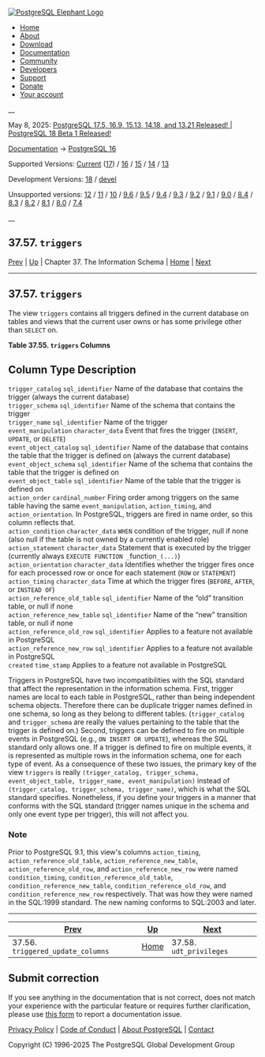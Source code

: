 [ ![PostgreSQL Elephant Logo](/media/img/about/press/elephant.png) ](/)

  * [Home](/ "Home")
  * [About](/about/ "About")
  * [Download](/download/ "Download")
  * [Documentation](/docs/ "Documentation")
  * [Community](/community/ "Community")
  * [Developers](/developer/ "Developers")
  * [Support](/support/ "Support")
  * [Donate](/about/donate/ "Donate")
  * [Your account](/account/ "Your account")

__

May 8, 2025: [ PostgreSQL 17.5, 16.9, 15.13, 14.18, and 13.21 Released! ](/about/news/postgresql-175-169-1513-1418-and-1321-released-3072/) | [ PostgreSQL 18 Beta 1 Released! ](/about/news/postgresql-18-beta-1-released-3070/)

[Documentation](/docs/ "Documentation") -> [PostgreSQL
16](/docs/16/index.html)

Supported Versions: [Current](/docs/current/infoschema-triggers.html
"PostgreSQL 17 - 37.57. triggers") ([17](/docs/17/infoschema-triggers.html
"PostgreSQL 17 - 37.57. triggers")) / [16](/docs/16/infoschema-triggers.html
"PostgreSQL 16 - 37.57. triggers") / [15](/docs/15/infoschema-triggers.html
"PostgreSQL 15 - 37.57. triggers") / [14](/docs/14/infoschema-triggers.html
"PostgreSQL 14 - 37.57. triggers") / [13](/docs/13/infoschema-triggers.html
"PostgreSQL 13 - 37.57. triggers")

Development Versions: [18](/docs/18/infoschema-triggers.html "PostgreSQL 18 -
37.57. triggers") / [devel](/docs/devel/infoschema-triggers.html "PostgreSQL
devel - 37.57. triggers")

Unsupported versions: [12](/docs/12/infoschema-triggers.html "PostgreSQL 12 -
37.57. triggers") / [11](/docs/11/infoschema-triggers.html "PostgreSQL 11 -
37.57. triggers") / [10](/docs/10/infoschema-triggers.html "PostgreSQL 10 -
37.57. triggers") / [9.6](/docs/9.6/infoschema-triggers.html "PostgreSQL 9.6 -
37.57. triggers") / [9.5](/docs/9.5/infoschema-triggers.html "PostgreSQL 9.5 -
37.57. triggers") / [9.4](/docs/9.4/infoschema-triggers.html "PostgreSQL 9.4 -
37.57. triggers") / [9.3](/docs/9.3/infoschema-triggers.html "PostgreSQL 9.3 -
37.57. triggers") / [9.2](/docs/9.2/infoschema-triggers.html "PostgreSQL 9.2 -
37.57. triggers") / [9.1](/docs/9.1/infoschema-triggers.html "PostgreSQL 9.1 -
37.57. triggers") / [9.0](/docs/9.0/infoschema-triggers.html "PostgreSQL 9.0 -
37.57. triggers") / [8.4](/docs/8.4/infoschema-triggers.html "PostgreSQL 8.4 -
37.57. triggers") / [8.3](/docs/8.3/infoschema-triggers.html "PostgreSQL 8.3 -
37.57. triggers") / [8.2](/docs/8.2/infoschema-triggers.html "PostgreSQL 8.2 -
37.57. triggers") / [8.1](/docs/8.1/infoschema-triggers.html "PostgreSQL 8.1 -
37.57. triggers") / [8.0](/docs/8.0/infoschema-triggers.html "PostgreSQL 8.0 -
37.57. triggers") / [7.4](/docs/7.4/infoschema-triggers.html "PostgreSQL 7.4 -
37.57. triggers")

__

37.57. `triggers`  
---  
[Prev](infoschema-triggered-update-columns.html "37.56. triggered_update_columns")  | [Up](information-schema.html "Chapter 37. The Information Schema") | Chapter 37. The Information Schema | [Home](index.html "PostgreSQL 16.9 Documentation") |  [Next](infoschema-udt-privileges.html "37.58. udt_privileges")  
  
* * *

## 37.57. `triggers` #

The view `triggers` contains all triggers defined in the current database on
tables and views that the current user owns or has some privilege other than
`SELECT` on.

**Table  37.55. `triggers` Columns**

Column Type Description  
---  
`trigger_catalog` `sql_identifier` Name of the database that contains the
trigger (always the current database)  
`trigger_schema` `sql_identifier` Name of the schema that contains the trigger  
`trigger_name` `sql_identifier` Name of the trigger  
`event_manipulation` `character_data` Event that fires the trigger (`INSERT`,
`UPDATE`, or `DELETE`)  
`event_object_catalog` `sql_identifier` Name of the database that contains the
table that the trigger is defined on (always the current database)  
`event_object_schema` `sql_identifier` Name of the schema that contains the
table that the trigger is defined on  
`event_object_table` `sql_identifier` Name of the table that the trigger is
defined on  
`action_order` `cardinal_number` Firing order among triggers on the same table
having the same `event_manipulation`, `action_timing`, and
`action_orientation`. In PostgreSQL, triggers are fired in name order, so this
column reflects that.  
`action_condition` `character_data` `WHEN` condition of the trigger, null if
none (also null if the table is not owned by a currently enabled role)  
`action_statement` `character_data` Statement that is executed by the trigger
(currently always `EXECUTE FUNCTION _`function`_(...)`)  
`action_orientation` `character_data` Identifies whether the trigger fires
once for each processed row or once for each statement (`ROW` or `STATEMENT`)  
`action_timing` `character_data` Time at which the trigger fires (`BEFORE`,
`AFTER`, or `INSTEAD OF`)  
`action_reference_old_table` `sql_identifier` Name of the “old” transition
table, or null if none  
`action_reference_new_table` `sql_identifier` Name of the “new” transition
table, or null if none  
`action_reference_old_row` `sql_identifier` Applies to a feature not available
in PostgreSQL  
`action_reference_new_row` `sql_identifier` Applies to a feature not available
in PostgreSQL  
`created` `time_stamp` Applies to a feature not available in PostgreSQL  
  
  

Triggers in PostgreSQL have two incompatibilities with the SQL standard that
affect the representation in the information schema. First, trigger names are
local to each table in PostgreSQL, rather than being independent schema
objects. Therefore there can be duplicate trigger names defined in one schema,
so long as they belong to different tables. (`trigger_catalog` and
`trigger_schema` are really the values pertaining to the table that the
trigger is defined on.) Second, triggers can be defined to fire on multiple
events in PostgreSQL (e.g., `ON INSERT OR UPDATE`), whereas the SQL standard
only allows one. If a trigger is defined to fire on multiple events, it is
represented as multiple rows in the information schema, one for each type of
event. As a consequence of these two issues, the primary key of the view
`triggers` is really `(trigger_catalog, trigger_schema, event_object_table,
trigger_name, event_manipulation)` instead of `(trigger_catalog,
trigger_schema, trigger_name)`, which is what the SQL standard specifies.
Nonetheless, if you define your triggers in a manner that conforms with the
SQL standard (trigger names unique in the schema and only one event type per
trigger), this will not affect you.

### Note

Prior to PostgreSQL 9.1, this view's columns `action_timing`,
`action_reference_old_table`, `action_reference_new_table`,
`action_reference_old_row`, and `action_reference_new_row` were named
`condition_timing`, `condition_reference_old_table`,
`condition_reference_new_table`, `condition_reference_old_row`, and
`condition_reference_new_row` respectively. That was how they were named in
the SQL:1999 standard. The new naming conforms to SQL:2003 and later.

* * *

[Prev](infoschema-triggered-update-columns.html "37.56. triggered_update_columns")  | [Up](information-schema.html "Chapter 37. The Information Schema") |  [Next](infoschema-udt-privileges.html "37.58. udt_privileges")  
---|---|---  
37.56. `triggered_update_columns`  | [Home](index.html "PostgreSQL 16.9 Documentation") |  37.58. `udt_privileges`  
  
## Submit correction

If you see anything in the documentation that is not correct, does not match
your experience with the particular feature or requires further clarification,
please use [this form](/account/comments/new/16/infoschema-triggers.html/) to
report a documentation issue.

[Privacy Policy](/about/privacypolicy) | [Code of Conduct](/about/policies/coc/) | [About PostgreSQL](/about/) | [Contact](/about/contact/)  

Copyright (C) 1996-2025 The PostgreSQL Global Development Group

